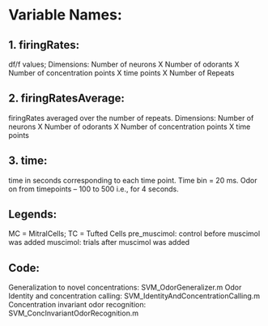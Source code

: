 # Variable Names:
## 1. firingRates: 
df/f values; 
Dimensions: Number of neurons X Number of odorants X Number of concentration points X time points X Number of Repeats
## 2. firingRatesAverage:

firingRates averaged over the number of repeats.
Dimensions: Number of neurons X Number of odorants X Number of concentration points X time points 
## 3. time:
time in seconds corresponding to each time point. Time bin = 20 ms.
Odor on from timepoints – 100 to 500 i.e., for 4 seconds.

## Legends:
MC = MitralCells; TC = Tufted Cells
pre_muscimol: control before muscimol was added
muscimol: trials after muscimol was added

## Code:
Generalization to novel concentrations: SVM_OdorGeneralizer.m
Odor Identity and concentration calling: SVM_IdentityAndConcentrationCalling.m
Concentration invariant odor recognition: SVM_ConcInvariantOdorRecognition.m
